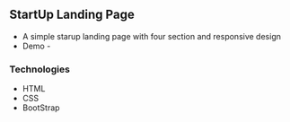 ## StartUp Landing Page
* A simple starup landing page with four section and responsive design
* Demo - 
### Technologies
* HTML
* CSS
* BootStrap

